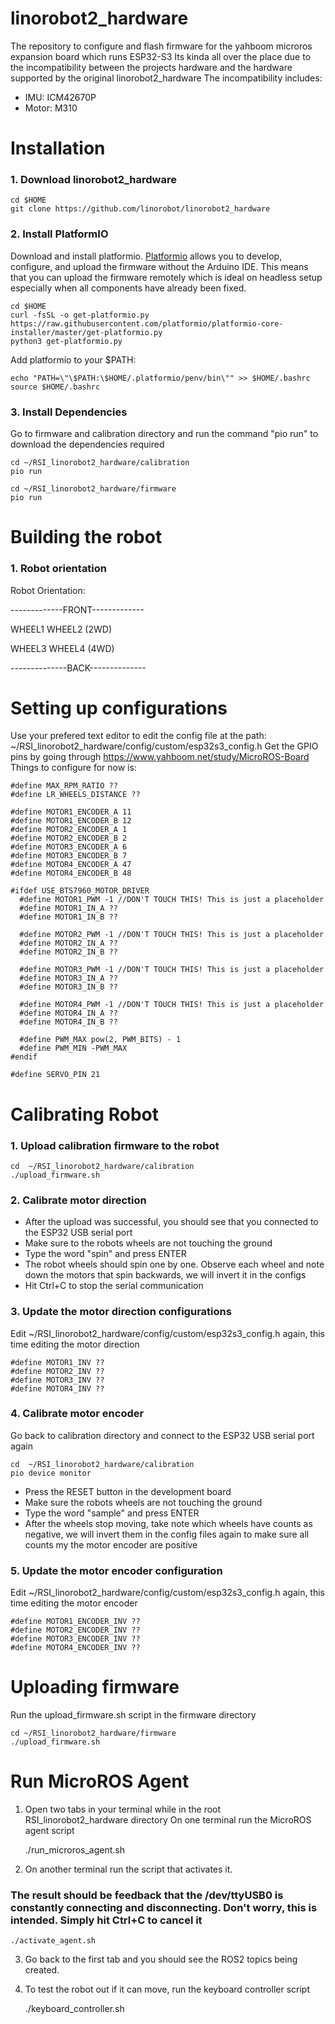 # linorobot2_hardware

The repository to configure and flash firmware for the yahboom microros expansion board which runs ESP32-S3
Its kinda all over the place due to the incompatibility between the projects hardware and the hardware supported by the original linorobot2_hardware
The incompatibility includes: 
*  IMU: ICM42670P
*  Motor: M310


# Installation

### 1. Download linorobot2_hardware

    cd $HOME
    git clone https://github.com/linorobot/linorobot2_hardware

### 2. Install PlatformIO
Download and install platformio. [Platformio](https://platformio.org/) allows you to develop, configure, and upload the firmware without the Arduino IDE. This means that you can upload the firmware remotely which is ideal on headless setup especially when all components have already been fixed. 
    
    cd $HOME
    curl -fsSL -o get-platformio.py https://raw.githubusercontent.com/platformio/platformio-core-installer/master/get-platformio.py
    python3 get-platformio.py
    
Add platformio to your $PATH:

    echo "PATH=\"\$PATH:\$HOME/.platformio/penv/bin\"" >> $HOME/.bashrc
    source $HOME/.bashrc

### 3. Install Dependencies
Go to firmware and calibration directory and run the command "pio run" to download the dependencies required

    cd ~/RSI_linorobot2_hardware/calibration
    pio run

    cd ~/RSI_linorobot2_hardware/firmware
    pio run


# Building the robot

### 1. Robot orientation
Robot Orientation:

-------------FRONT-------------

WHEEL1 WHEEL2 (2WD)

WHEEL3 WHEEL4 (4WD)

--------------BACK--------------


# Setting up configurations

Use your prefered text editor to edit the config file at the path: ~/RSI_linorobot2_hardware/config/custom/esp32s3_config.h
Get the GPIO pins by going through https://www.yahboom.net/study/MicroROS-Board
Things to configure for now is: 

    #define MAX_RPM_RATIO ??
    #define LR_WHEELS_DISTANCE ??
    
    #define MOTOR1_ENCODER_A 11
    #define MOTOR1_ENCODER_B 12
    #define MOTOR2_ENCODER_A 1
    #define MOTOR2_ENCODER_B 2
    #define MOTOR3_ENCODER_A 6
    #define MOTOR3_ENCODER_B 7
    #define MOTOR4_ENCODER_A 47
    #define MOTOR4_ENCODER_B 48

    #ifdef USE_BTS7960_MOTOR_DRIVER
      #define MOTOR1_PWM -1 //DON'T TOUCH THIS! This is just a placeholder
      #define MOTOR1_IN_A ??
      #define MOTOR1_IN_B ??

      #define MOTOR2_PWM -1 //DON'T TOUCH THIS! This is just a placeholder
      #define MOTOR2_IN_A ??
      #define MOTOR2_IN_B ??

      #define MOTOR3_PWM -1 //DON'T TOUCH THIS! This is just a placeholder
      #define MOTOR3_IN_A ??
      #define MOTOR3_IN_B ??

      #define MOTOR4_PWM -1 //DON'T TOUCH THIS! This is just a placeholder
      #define MOTOR4_IN_A ??
      #define MOTOR4_IN_B ??

      #define PWM_MAX pow(2, PWM_BITS) - 1
      #define PWM_MIN -PWM_MAX
    #endif

    #define SERVO_PIN 21


# Calibrating Robot

### 1. Upload calibration firmware to the robot

    cd  ~/RSI_linorobot2_hardware/calibration
    ./upload_firmware.sh

### 2. Calibrate motor direction
*    After the upload was successful, you should see that you connected to the ESP32 USB serial port
*    Make sure to the robots wheels are not touching the ground
*    Type the word "spin" and press ENTER
*    The robot wheels should spin one by one. Observe each wheel and note down the motors that spin backwards, we will invert it in the configs
*    Hit Ctrl+C to stop the serial communication

### 3. Update the motor direction configurations
Edit  ~/RSI_linorobot2_hardware/config/custom/esp32s3_config.h again, this time editing the motor direction

    #define MOTOR1_INV ??
    #define MOTOR2_INV ??
    #define MOTOR3_INV ??
    #define MOTOR4_INV ??

### 4. Calibrate motor encoder
Go back to calibration directory and connect to the ESP32 USB serial port again

    cd  ~/RSI_linorobot2_hardware/calibration
    pio device monitor
    
*    Press the RESET button in the development board
*    Make sure the robots wheels are not touching the ground
*    Type the word "sample" and press ENTER
*    After the wheels stop moving, take note which wheels have counts as negative, we will invert them in the config files again to make sure all counts my the motor encoder are positive

### 5. Update the motor encoder configuration
Edit  ~/RSI_linorobot2_hardware/config/custom/esp32s3_config.h again, this time editing the motor encoder

    #define MOTOR1_ENCODER_INV ??
    #define MOTOR2_ENCODER_INV ??
    #define MOTOR3_ENCODER_INV ??
    #define MOTOR4_ENCODER_INV ??


# Uploading firmware
Run the upload_firmware.sh script in the firmware directory

    cd ~/RSI_linorobot2_hardware/firmware
    ./upload_firmware.sh


# Run MicroROS Agent
1. Open two tabs in your terminal while in the root RSI_linorobot2_hardware directory 
On one terminal run the MicroROS agent script 

    ./run_microros_agent.sh

2. On another terminal run the script that activates it. 
### The result should be feedback that the /dev/ttyUSB0 is constantly connecting and disconnecting. Don't worry, this is intended. Simply hit Ctrl+C to cancel it

    ./activate_agent.sh

3. Go back to the first tab and you should see the ROS2 topics being created.
4. To test the robot out if it can move, run the keyboard controller script

    ./keyboard_controller.sh


    
    




